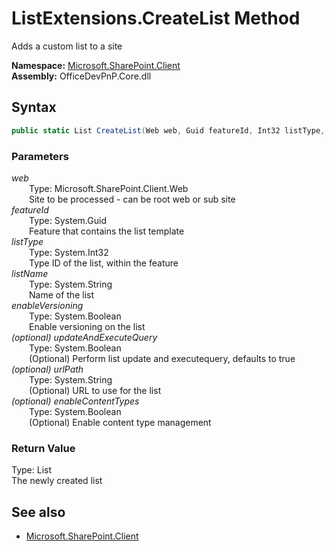 # ListExtensions.CreateList Method  
Adds a custom list to a site  

**Namespace:** [Microsoft.SharePoint.Client](Microsoft.SharePoint.Client.md)  
**Assembly:** OfficeDevPnP.Core.dll  
## Syntax
```C#
public static List CreateList(Web web, Guid featureId, Int32 listType, String listName, Boolean enableVersioning, Boolean updateAndExecuteQuery, String urlPath, Boolean enableContentTypes)
```
### Parameters
*web*  
&emsp;&emsp;Type: Microsoft.SharePoint.Client.Web  
&emsp;&emsp;Site to be processed - can be root web or sub site  
*featureId*  
&emsp;&emsp;Type: System.Guid  
&emsp;&emsp;Feature that contains the list template  
*listType*  
&emsp;&emsp;Type: System.Int32  
&emsp;&emsp;Type ID of the list, within the feature  
*listName*  
&emsp;&emsp;Type: System.String  
&emsp;&emsp;Name of the list  
*enableVersioning*  
&emsp;&emsp;Type: System.Boolean  
&emsp;&emsp;Enable versioning on the list  
*(optional) updateAndExecuteQuery*  
&emsp;&emsp;Type: System.Boolean  
&emsp;&emsp;(Optional) Perform list update and executequery, defaults to true  
*(optional) urlPath*  
&emsp;&emsp;Type: System.String  
&emsp;&emsp;(Optional) URL to use for the list  
*(optional) enableContentTypes*  
&emsp;&emsp;Type: System.Boolean  
&emsp;&emsp;(Optional) Enable content type management  
### Return Value
Type: List  
The newly created list

## See also
- [Microsoft.SharePoint.Client](Microsoft.SharePoint.Client.md)
